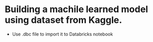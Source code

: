 # Building a machile learned model using dataset from Kaggle.

* Use .dbc file to import it to Databricks notebook

